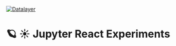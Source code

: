 
[![Datalayer](https://assets.datalayer.design/datalayer-25.svg)](https://datalayer.io)

# 🪐 ☀️ Jupyter React Experiments
